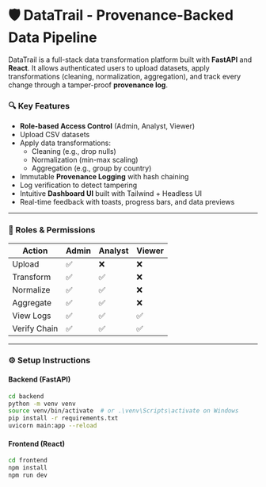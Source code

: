 # 🛡️ DataTrail - Provenance-Backed Data Pipeline

DataTrail is a full-stack data transformation platform built with **FastAPI** and **React**. It allows authenticated users to upload datasets, apply transformations (cleaning, normalization, aggregation), and track every change through a tamper-proof **provenance log**.

### 🔍 Key Features

- **Role-based Access Control** (Admin, Analyst, Viewer)
- Upload CSV datasets
- Apply data transformations:
  - Cleaning (e.g., drop nulls)
  - Normalization (min-max scaling)
  - Aggregation (e.g., group by country)
- Immutable **Provenance Logging** with hash chaining
- Log verification to detect tampering
- Intuitive **Dashboard UI** built with Tailwind + Headless UI
- Real-time feedback with toasts, progress bars, and data previews

---

### 🔐 Roles & Permissions

| Action       | Admin | Analyst | Viewer |
| ------------ | ----- | ------- | ------ |
| Upload       | ✅    | ❌      | ❌     |
| Transform    | ✅    | ✅      | ❌     |
| Normalize    | ✅    | ✅      | ❌     |
| Aggregate    | ✅    | ✅      | ❌     |
| View Logs    | ✅    | ✅      | ✅     |
| Verify Chain | ✅    | ✅      | ✅     |

---

### ⚙️ Setup Instructions

#### Backend (FastAPI)

```bash
cd backend
python -m venv venv
source venv/bin/activate  # or .\venv\Scripts\activate on Windows
pip install -r requirements.txt
uvicorn main:app --reload
```

#### Frontend (React)

```bash
cd frontend
npm install
npm run dev
```
